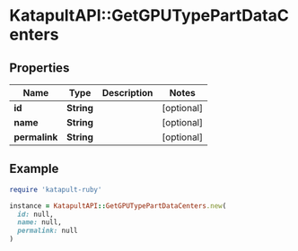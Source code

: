 # KatapultAPI::GetGPUTypePartDataCenters

## Properties

| Name | Type | Description | Notes |
| ---- | ---- | ----------- | ----- |
| **id** | **String** |  | [optional] |
| **name** | **String** |  | [optional] |
| **permalink** | **String** |  | [optional] |

## Example

```ruby
require 'katapult-ruby'

instance = KatapultAPI::GetGPUTypePartDataCenters.new(
  id: null,
  name: null,
  permalink: null
)
```

